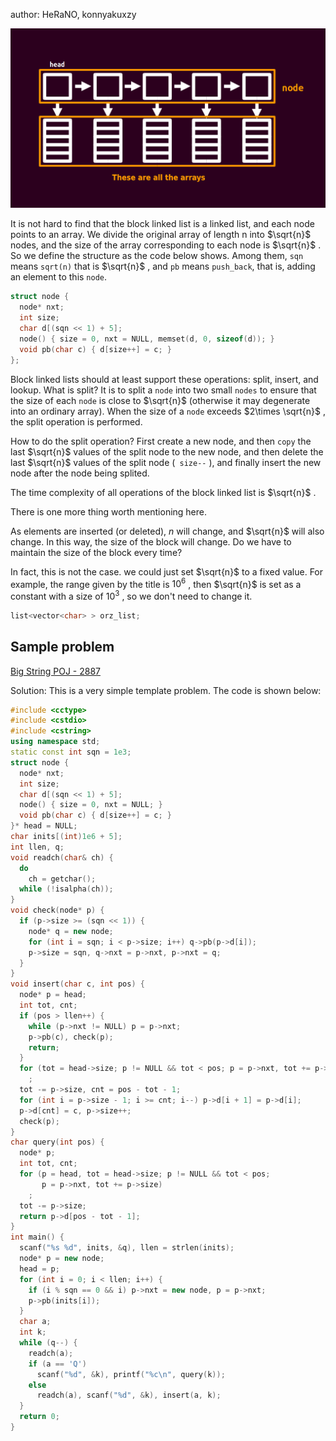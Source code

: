 author: HeRaNO, konnyakuxzy

 [![./images/block_linked_list.png](./images/block_linked_list.png "./images/block_linked_list.png")](./images/block_linked_list.png "./images/block_linked_list.png") 

It is not hard to find that the block linked list is a linked list, and each node points to an array.
We divide the original array of length n into $\sqrt{n}$ nodes, and the size of the array corresponding to each node is $\sqrt{n}$ .
So we define the structure as the code below shows.
Among them, `sqn` means `sqrt(n)` that is $\sqrt{n}$ , and `pb` means `push_back`, that is, adding an element to this `node`.

```cpp
struct node {
  node* nxt;
  int size;
  char d[(sqn << 1) + 5];
  node() { size = 0, nxt = NULL, memset(d, 0, sizeof(d)); }
  void pb(char c) { d[size++] = c; }
};
```

Block linked lists should at least support these operations: split, insert, and lookup.
What is split? It is to split a `node` into two small `nodes` to ensure that the size of each `node` is close to $\sqrt{n}$ (otherwise it may degenerate into an ordinary array). When the size of a `node` exceeds $2\times \sqrt{n}$ , the split operation is performed.

How to do the split operation? First create a new node, and then `copy` the last $\sqrt{n}$ values of the split node to the new node, and then delete the last $\sqrt{n}$ values of the split node (` size--` ), and finally insert the new node after the node being splited.

The time complexity of all operations of the block linked list is $\sqrt{n}$ .

There is one more thing worth mentioning here.

As elements are inserted (or deleted), $n$ will change, and $\sqrt{n}$ will also change. In this way, the size of the block will change. Do we have to maintain the size of the block every time?

In fact, this is not the case. we could just set $\sqrt{n}$ to a fixed value. For example, the range given by the title is $10^6$ , then $\sqrt{n}$ is set as a constant with a size of $10^3$ , so we don't need to change it.

```cpp
list<vector<char> > orz_list;
```

## Sample problem

[Big String POJ - 2887](http://poj.org/problem?id=2887)

Solution:
This is a very simple template problem. The code is shown below:

```cpp
#include <cctype>
#include <cstdio>
#include <cstring>
using namespace std;
static const int sqn = 1e3;
struct node {
  node* nxt;
  int size;
  char d[(sqn << 1) + 5];
  node() { size = 0, nxt = NULL; }
  void pb(char c) { d[size++] = c; }
}* head = NULL;
char inits[(int)1e6 + 5];
int llen, q;
void readch(char& ch) {
  do
    ch = getchar();
  while (!isalpha(ch));
}
void check(node* p) {
  if (p->size >= (sqn << 1)) {
    node* q = new node;
    for (int i = sqn; i < p->size; i++) q->pb(p->d[i]);
    p->size = sqn, q->nxt = p->nxt, p->nxt = q;
  }
}
void insert(char c, int pos) {
  node* p = head;
  int tot, cnt;
  if (pos > llen++) {
    while (p->nxt != NULL) p = p->nxt;
    p->pb(c), check(p);
    return;
  }
  for (tot = head->size; p != NULL && tot < pos; p = p->nxt, tot += p->size)
    ;
  tot -= p->size, cnt = pos - tot - 1;
  for (int i = p->size - 1; i >= cnt; i--) p->d[i + 1] = p->d[i];
  p->d[cnt] = c, p->size++;
  check(p);
}
char query(int pos) {
  node* p;
  int tot, cnt;
  for (p = head, tot = head->size; p != NULL && tot < pos;
       p = p->nxt, tot += p->size)
    ;
  tot -= p->size;
  return p->d[pos - tot - 1];
}
int main() {
  scanf("%s %d", inits, &q), llen = strlen(inits);
  node* p = new node;
  head = p;
  for (int i = 0; i < llen; i++) {
    if (i % sqn == 0 && i) p->nxt = new node, p = p->nxt;
    p->pb(inits[i]);
  }
  char a;
  int k;
  while (q--) {
    readch(a);
    if (a == 'Q')
      scanf("%d", &k), printf("%c\n", query(k));
    else
      readch(a), scanf("%d", &k), insert(a, k);
  }
  return 0;
}
```
